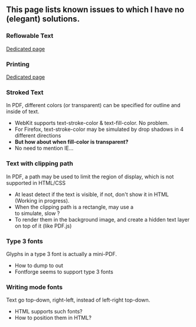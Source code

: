 ## This page lists known issues to which I have no (elegant) solutions.

### Reflowable Text
[Dedicated page](https://github.com/coolwanglu/pdf2htmlEX/wiki/Reflowable-Text)

### Printing
[Dedicated page](https://github.com/coolwanglu/pdf2htmlEX/wiki/Printing)

### Stroked Text
In PDF, different colors (or transparent) can be specified for outline and inside of text.
 - WebKit supports text-stroke-color & text-fill-color. No problem.
 - For Firefox, text-stroke-color may be simulated by drop shadows in 4 different directions
  - **But how about when fill-color is transparent?**
 - No need to mention IE...

### Text with clipping path
In PDF, a path may be used to limit the region of display, which is not supported in HTML/CSS
 - At least detect if the text is visible, if not, don't show it in HTML (Working in progress).
 - When the clipping path is a rectangle, may use a <div> to simulate, slow ?
 - To render them in the background image, and create a hidden text layer on top of it (like PDF.js)

### Type 3 fonts
Glyphs in a type 3 font is actually a mini-PDF.
 - How to dump to out
 - Fontforge seems to support type 3 fonts

### Writing mode fonts
Text go top-down, right-left, instead of left-right top-down.
 - HTML supports such fonts?
 - How to position them in HTML?